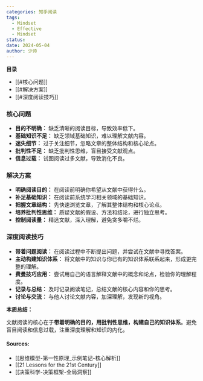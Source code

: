 ```yaml
---
categories: 知乎阅读
tags:
  - Mindset
  - Effective
  - Mindset
status: 
date: 2024-05-04
author: 少帅
---
```



**目录**

*   [[#核心问题]]
*   [[#解决方案]]
*   [[#深度阅读技巧]]

### 核心问题

*   **目的不明确：** 缺乏清晰的阅读目标，导致效率低下。
*   **基础知识不足：** 缺乏领域基础知识，难以理解文献内容。
*   **迷失细节：** 过于关注细节，忽略文章的整体结构和核心论点。
*   **批判性不足：** 缺乏批判性思维，盲目接受文献观点。
*   **信息过载：** 试图阅读过多文献，导致消化不良。

### 解决方案

*   **明确阅读目的：** 在阅读前明确你希望从文献中获得什么。
*   **补足基础知识：** 在阅读前系统学习相关领域的基础知识。
*   **把握文章结构：** 先快速浏览文章，了解其整体结构和核心论点。
*   **培养批判性思维：** 质疑文献的假设、方法和结论，进行独立思考。
*   **控制阅读量：** 精选文献，深入理解，避免贪多嚼不烂。

### 深度阅读技巧

*   **带着问题阅读：** 在阅读过程中不断提出问题，并尝试在文献中寻找答案。
*   **主动构建知识体系：** 将文献中的知识与你已有的知识体系联系起来，形成更完整的理解。
*   **费曼技巧应用：** 尝试用自己的语言解释文献中的概念和论点，检验你的理解程度。
*   **记录与总结：** 及时记录阅读笔记，总结文献的核心内容和你的思考。
*   **讨论与交流：** 与他人讨论文献内容，加深理解，发现新的视角。

**本质总结：**

文献阅读的核心在于**带着明确的目的，用批判性思维，构建自己的知识体系**。避免盲目阅读和信息过载，注重深度理解和知识的内化。



#### Sources:

- [[思维模型-第一性原理_示例笔记-核心解析]]
- [[21 Lessons for the 21st Century]]
- [[决策科学-决策框架-全局洞察]]